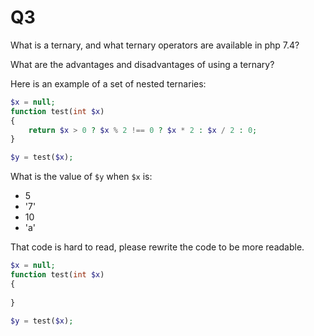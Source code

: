 # Q3

What is a ternary, and what ternary operators are available in php 7.4?


What are the advantages and disadvantages of using a ternary?


Here is an example of a set of nested ternaries:
```php
$x = null;
function test(int $x)
{
    return $x > 0 ? $x % 2 !== 0 ? $x * 2 : $x / 2 : 0;
}

$y = test($x);
``` 

What is the value of `$y` when `$x` is:
* 5
* '7'
* 10
* 'a'

That code is hard to read, please rewrite the code to be more readable.
```php
$x = null;
function test(int $x)
{
    
}

$y = test($x);
```
